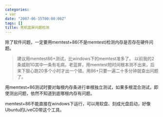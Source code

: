 ```yaml
---
categories:
- var
date: "2007-06-15T00:00:00Z"
tags: []
title: 死机蓝屏问题检测
---
```


除了软件问题，一定要用memtest+86(不是memtest)检测内存是否存在硬件问题。

>建议用memtest86+测试，比windows下的memtest准多了。
>以前我的2条威刚1G其中一条有毛病，老蓝屏，用memtest短时间根本测不出来，后来下狠心跑20多个小时才出一个错。用86+只要一遍二十多分钟就查出问题了。 

用memtest+86测试时要对每根内存条进行单根独立测试，如果多根混合测试，即使测出问题，依然不知道到底哪根内存有问题。 

memtest+86不能直接在windows下运行，可以用软盘、刻成光盘启动，好像Ubuntu的LiveCD带这个工具。

